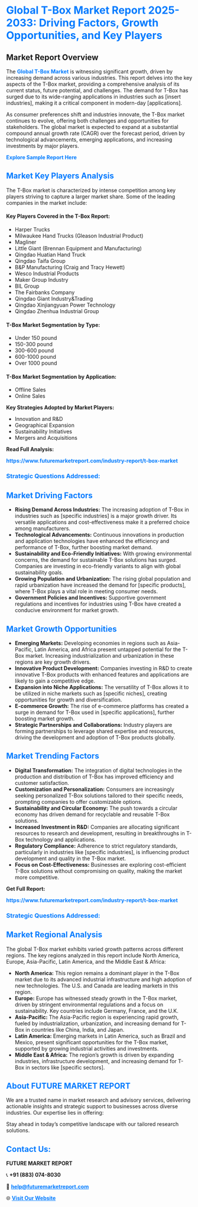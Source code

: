 <h1 style="color: #007BFF;">Global T-Box Market Report 2025-2033: Driving Factors, Growth Opportunities, and Key Players</h1>

<section id="overview">
<h2>Market Report Overview</h2>
<p>The <a href="https://www.futuremarketreport.com/industry-report/t-box-market" style="color: #007BFF; text-decoration: none;"><strong>Global T-Box Market</strong></a> is witnessing significant growth, driven by increasing demand across various industries. This report delves into the key aspects of the T-Box market, providing a comprehensive analysis of its current status, future potential, and challenges. The demand for T-Box has surged due to its wide-ranging applications in industries such as [insert industries], making it a critical component in modern-day [applications].</p>
<p>As consumer preferences shift and industries innovate, the T-Box market continues to evolve, offering both challenges and opportunities for stakeholders. The global market is expected to expand at a substantial compound annual growth rate (CAGR) over the forecast period, driven by technological advancements, emerging applications, and increasing investments by major players.</p>
</section>

<section id="overview">
<p><a href="https://www.futuremarketreport.com/request-sample/reportId=35723" style="color: #007BFF; text-decoration: none;"><strong>Explore Sample Report Here</strong></a></p>
</section>

<section id="key-players">
<h2 style="color: #007BFF;">Market Key Players Analysis</h2>
<p>The T-Box market is characterized by intense competition among key players striving to capture a larger market share. Some of the leading companies in the market include:</p>
<h4>Key Players Covered in the T-Box Report:</h4>
<ul><li>Harper Trucks</li><li>Milwaukee Hand Trucks (Gleason Industrial Product)</li><li>Magliner</li><li>Little Giant (Brennan Equipment and Manufacturing)</li><li>Qingdao Huatian Hand Truck</li><li>Qingdao Taifa Group</li><li>B&amp;P Manufacturing (Craig and Tracy Hewett)</li><li>Wesco Industrial Products</li><li>Maker Group Industry</li><li>BIL Group</li><li>The Fairbanks Company</li><li>Qingdao Giant Industry&amp;Trading</li><li>Qingdao Xinjiangyuan Power Technology</li><li>Qingdao Zhenhua Industrial Group</li></ul>
<h4>T-Box Market Segmentation by Type:</h4>
<ul><li>Under 150 pound</li><li>150-300 pound</li><li>300-600 pound</li><li>600-1000 pound</li><li>Over 1000 pound</li></ul>

<h4>T-Box Market Segmentation by Application:</h4>
<ul><li>Offline Sales</li><li>Online Sales</li></ul>
<p><strong>Key Strategies Adopted by Market Players:</strong></p>
<ul>
<li>Innovation and R&D</li>
<li>Geographical Expansion</li>
<li>Sustainability Initiatives</li>
<li>Mergers and Acquisitions</li>
</ul>
</section>

<section>
<p><strong>Read Full Analysis: </strong></p><a href="https://www.futuremarketreport.com/industry-report/t-box-market" style="color: #007BFF; text-decoration: none;"><strong>https://www.futuremarketreport.com/industry-report/t-box-market</strong></a>
<h3 style="color: #007BFF;">Strategic Questions Addressed:</h3>
</section>

<section id="driving-factors">
<h2 style="color: #007BFF;">Market Driving Factors</h2>
<ul>
<li><strong>Rising Demand Across Industries:</strong> The increasing adoption of T-Box in industries such as [specific industries] is a major growth driver. Its versatile applications and cost-effectiveness make it a preferred choice among manufacturers.</li>
<li><strong>Technological Advancements:</strong> Continuous innovations in production and application technologies have enhanced the efficiency and performance of T-Box, further boosting market demand.</li>
<li><strong>Sustainability and Eco-Friendly Initiatives:</strong> With growing environmental concerns, the demand for sustainable T-Box solutions has surged. Companies are investing in eco-friendly variants to align with global sustainability goals.</li>
<li><strong>Growing Population and Urbanization:</strong> The rising global population and rapid urbanization have increased the demand for [specific products], where T-Box plays a vital role in meeting consumer needs.</li>
<li><strong>Government Policies and Incentives:</strong> Supportive government regulations and incentives for industries using T-Box have created a conducive environment for market growth.</li>
</ul>
</section>

<section id="growth-opportunities">
<h2 style="color: #007BFF;">Market Growth Opportunities</h2>
<ul>
<li><strong>Emerging Markets:</strong> Developing economies in regions such as Asia-Pacific, Latin America, and Africa present untapped potential for the T-Box market. Increasing industrialization and urbanization in these regions are key growth drivers.</li>
<li><strong>Innovative Product Development:</strong> Companies investing in R&D to create innovative T-Box products with enhanced features and applications are likely to gain a competitive edge.</li>
<li><strong>Expansion into Niche Applications:</strong> The versatility of T-Box allows it to be utilized in niche markets such as [specific niches], creating opportunities for growth and diversification.</li>
<li><strong>E-commerce Growth:</strong> The rise of e-commerce platforms has created a surge in demand for T-Box used in [specific applications], further boosting market growth.</li>
<li><strong>Strategic Partnerships and Collaborations:</strong> Industry players are forming partnerships to leverage shared expertise and resources, driving the development and adoption of T-Box products globally.</li>
</ul>
</section>

<section id="trending-factors">
<h2 style="color: #007BFF;">Market Trending Factors</h2>
<ul>
<li><strong>Digital Transformation:</strong> The integration of digital technologies in the production and distribution of T-Box has improved efficiency and customer satisfaction.</li>
<li><strong>Customization and Personalization:</strong> Consumers are increasingly seeking personalized T-Box solutions tailored to their specific needs, prompting companies to offer customizable options.</li>
<li><strong>Sustainability and Circular Economy:</strong> The push towards a circular economy has driven demand for recyclable and reusable T-Box solutions.</li>
<li><strong>Increased Investment in R&D:</strong> Companies are allocating significant resources to research and development, resulting in breakthroughs in T-Box technology and applications.</li>
<li><strong>Regulatory Compliance:</strong> Adherence to strict regulatory standards, particularly in industries like [specific industries], is influencing product development and quality in the T-Box market.</li>
<li><strong>Focus on Cost-Effectiveness:</strong> Businesses are exploring cost-efficient T-Box solutions without compromising on quality, making the market more competitive.</li>
</ul>
</section>

<section>
<p><strong>Get Full Report: </strong></p><a href="https://www.futuremarketreport.com/industry-report/t-box-market" style="color: #007BFF; text-decoration: none;"><strong>https://www.futuremarketreport.com/industry-report/t-box-market</strong></a>
<h3 style="color: #007BFF;">Strategic Questions Addressed:</h3>
</section>


<section id="regional-analysis">
<h2 style="color: #007BFF;">Market Regional Analysis</h2>
<p>The global T-Box market exhibits varied growth patterns across different regions. The key regions analyzed in this report include North America, Europe, Asia-Pacific, Latin America, and the Middle East & Africa:</p>
<ul>
<li><strong>North America:</strong> This region remains a dominant player in the T-Box market due to its advanced industrial infrastructure and high adoption of new technologies. The U.S. and Canada are leading markets in this region.</li>
<li><strong>Europe:</strong> Europe has witnessed steady growth in the T-Box market, driven by stringent environmental regulations and a focus on sustainability. Key countries include Germany, France, and the U.K.</li>
<li><strong>Asia-Pacific:</strong> The Asia-Pacific region is experiencing rapid growth, fueled by industrialization, urbanization, and increasing demand for T-Box in countries like China, India, and Japan.</li>
<li><strong>Latin America:</strong> Emerging markets in Latin America, such as Brazil and Mexico, present significant opportunities for the T-Box market, supported by growing industrial activities and investments.</li>
<li><strong>Middle East & Africa:</strong> The region’s growth is driven by expanding industries, infrastructure development, and increasing demand for T-Box in sectors like [specific sectors].</li>
</ul>
</section>

<footer>
<h2 style="color: #007BFF;">About FUTURE MARKET REPORT</h2>
<p>We are a trusted name in market research and advisory services, delivering actionable insights and strategic support to businesses across diverse industries. Our expertise lies in offering:</p>

<p>Stay ahead in today’s competitive landscape with our tailored research solutions.</p>

<h2 style="color: #007BFF;">Contact Us:</h2>
<p><strong>FUTURE MARKET REPORT</strong></p>
<p>📞 <strong>+91 (883) 074-8030</strong></p>
<p>📧 <strong><a href="mailto:help@futuremarketreport.com" style="color: #007BFF;">help@futuremarketreport.com</a></strong></p>
<p>🌐 <strong><a href="https://www.futuremarketreport.com/" style="color: #007BFF;">Visit Our Website</a></strong></p>
</footer>